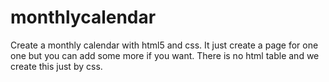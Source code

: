 # monthlycalendar
Create a monthly calendar with html5 and css.
It just create a page for one one but you can add some more if 
you want.
There is no html table and we create this just by css.
